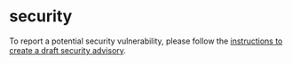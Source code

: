 # security

To report a potential security vulnerability, please follow the [instructions to create a draft security advisory](https://github.com/sciexp/typescript-nix-template/security/advisories/new).
